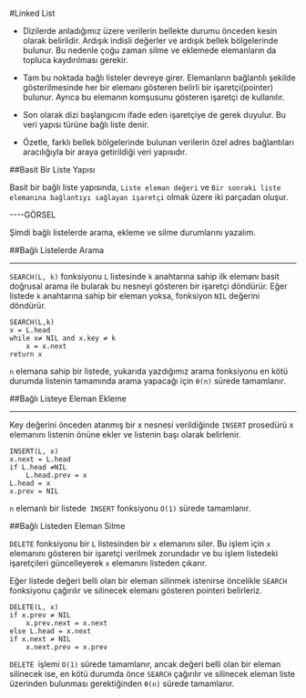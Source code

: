 #Linked List

- Dizilerde anladığımız üzere verilerin bellekte durumu önceden kesin olarak belirlidir. Ardışık indisli değerler ve ardışık bellek bölgelerinde bulunur. Bu nedenle çoğu zaman silme ve eklemede elemanların da topluca kaydırılması gerekir.

- Tam bu noktada bağlı listeler devreye girer. Elemanların bağlantılı şekilde gösterilmesinde her bir elemanı gösteren belirli bir işaretçi(pointer) bulunur. Ayrıca bu elemanın komşusunu gösteren işaretçi de kullanılır.

- Son olarak dizi başlangıcını ifade eden işaretçiye de gerek duyulur. Bu veri yapısı türüne bağlı liste denir.

- Özetle, farklı bellek bölgelerinde bulunan verilerin özel adres bağlantıları aracılığıyla bir araya getirildiği veri yapısıdır.

##Basit Bir Liste Yapısı

Basit bir bağlı liste yapısında, `Liste eleman değeri` ve `Bir sonraki liste elemanına bağlantıyı sağlayan işaretçi` olmak üzere iki parçadan oluşur.

----GÖRSEL

Şimdi bağlı listelerde arama, ekleme ve silme durumlarını yazalım.

##Bağlı Listelerde Arama

---

`SEARCH(L, k)` fonksiyonu `L` listesinde `k` anahtarına sahip ilk elemanı basit doğrusal arama ile bularak bu nesneyi gösteren bir işaretçi döndürür. Eğer listede `k` anahtarına sahip bir eleman yoksa, fonksiyon `NIL` değerini döndürür.

    SEARCH(L,k)
    x = L.head
    while x≠ NIL and x.key ≠ k
    	x = x.next
    return x

`n` elemana sahip bir listede, yukarıda yazdığımız arama fonksiyonu en kötü durumda listenin tamamında arama yapacağı için `θ(n)` sürede tamamlanır.

##Bağlı Listeye Eleman Ekleme

---

Key değerini önceden atanmış bir x nesnesi verildiğinde `INSERT` prosedürü x elemanını listenin önüne ekler ve listenin başı olarak belirlenir.

    INSERT(L, x)
    x.next = L.head
    if L.head ≠NIL
    	L.head.prev = x
    L.head = x
    x.prev = NIL

`n` elemanlı bir listede` INSERT` fonksiyonu `O(1)` sürede tamamlanır.

##Bağlı Listeden Eleman Silme

`DELETE` fonksiyonu bir `L` listesinden bir `x` elemanını siler. Bu işlem için `x` elemanını gösteren bir işaretçi verilmek zorundadır ve bu işlem listedeki işaretçileri güncelleyerek `x` elemanını listeden çıkarır.

Eğer listede değeri belli olan bir eleman silinmek istenirse öncelikle `SEARCH` fonksiyonu çağırılır ve silinecek elemanı gösteren pointeri belirleriz.

    DELETE(L, x)
    if x.prev ≠ NIL
    	x.prev.next = x.next
    else L.head = x.next
    if x.next ≠ NIL
    	x.next.prev = x.prev

`DELETE `işlemi `O(1)` sürede tamamlanır, ancak değeri belli olan bir eleman silinecek ise, en kötü durumda önce `SEARCH` çağırılır ve silinecek eleman liste üzerinden bulunması gerektiğinden `θ(n)` sürede tamamlanır.
